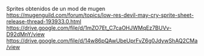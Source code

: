 Sprites obtenidos de un mod de mugen
https://mugenguild.com/forum/topics/low-res-devil-may-cry-sprite-sheet-release-thread-193933.0.html
https://drive.google.com/file/d/1mZO7Et_C7caOHJWMqEz7BUVv-D92dMnY/view
https://drive.google.com/file/d/14w86pQAwUbeUprFvZ6g0JdywShAQ2CMa/view
